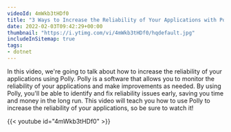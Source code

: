 ```yaml
---
videoId: 4mWkb3tHDf0
title: "3 Ways to Increase the Reliability of Your Applications with Polly"
date: 2022-02-03T09:42:29+00:00
thumbnail: "https://i.ytimg.com/vi/4mWkb3tHDf0/hqdefault.jpg"
includeInSitemap: true
tags:
- dotnet
---
```


In this video, we're going to talk about how to increase the reliability of your applications using Polly. Polly is a software that allows you to monitor the reliability of your applications and make improvements as needed. By using Polly, you'll be able to identify and fix reliability issues early, saving you time and money in the long run. This video will teach you how to use Polly to increase the reliability of your applications, so be sure to watch it!

<!--more-->

{{< youtube id="4mWkb3tHDf0" >}}
